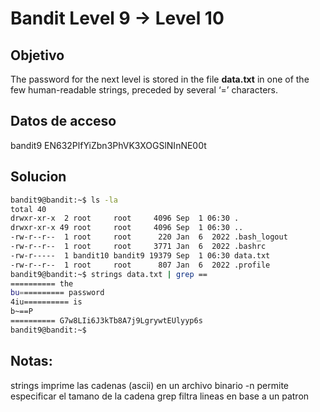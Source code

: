 # Bandit Level 9 → Level 10

## Objetivo
The password for the next level is stored in the file **data.txt** in one of the few human-readable strings, preceded by several ‘=’ characters.

## Datos de acceso

bandit9
EN632PlfYiZbn3PhVK3XOGSlNInNE00t

## Solucion

```bash
bandit9@bandit:~$ ls -la
total 40
drwxr-xr-x  2 root     root     4096 Sep  1 06:30 .
drwxr-xr-x 49 root     root     4096 Sep  1 06:30 ..
-rw-r--r--  1 root     root      220 Jan  6  2022 .bash_logout
-rw-r--r--  1 root     root     3771 Jan  6  2022 .bashrc
-rw-r-----  1 bandit10 bandit9 19379 Sep  1 06:30 data.txt
-rw-r--r--  1 root     root      807 Jan  6  2022 .profile
bandit9@bandit:~$ strings data.txt | grep ==
========== the
bu========== password
4iu========== is
b~==P
========== G7w8LIi6J3kTb8A7j9LgrywtEUlyyp6s
bandit9@bandit:~$ 
```

## Notas:

strings         imprime las cadenas (ascii) en un archivo binario
-n              permite especificar el tamano de la cadena
grep            filtra lineas en base a un patron
